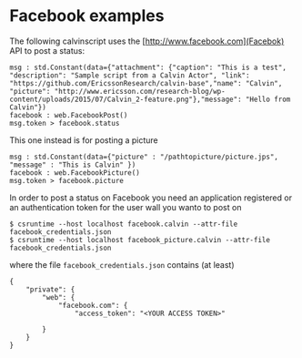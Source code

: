 # Facebook examples #

The following calvinscript uses the [http://www.facebook.com](Facebok) API to post a status:

	msg : std.Constant(data={"attachment": {"caption": "This is a test", "description": "Sample script from a Calvin Actor", "link": "https://github.com/EricssonResearch/calvin-base","name": "Calvin", "picture": "http://www.ericsson.com/research-blog/wp-content/uploads/2015/07/Calvin_2-feature.png"},"message": "Hello from Calvin"})
	facebook : web.FacebookPost()
	msg.token > facebook.status

This one instead is for posting a picture
	
	msg : std.Constant(data={"picture" : "/pathtopicture/picture.jps", "message" : "This is Calvin" })
	facebook : web.FacebookPicture()
	msg.token > facebook.picture
	
	

In order to post a status on Facebook you need an application registered or an authentication token for the user wall you wanto to post on

    $ csruntime --host localhost facebook.calvin --attr-file facebook_credentials.json
    $ csruntime --host localhost facebook_picture.calvin --attr-file facebook_credentials.json

where the file `facebook_credentials.json` contains (at least)

	{
		"private": {
			"web": {
				"facebook.com": {
				    "access_token": "<YOUR ACCESS TOKEN>"
			
			}
		}
	}
